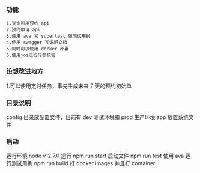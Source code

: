 ### 功能

```
1.查询可用预约 api
2.预约申请 api
3.使用 ava 和 supertest 做测试用例
4.使用 swagger 写说明文档
5.同时可以使用 docker 部署
6.使用joi进行传参校验
```

### 设想改进地方

1.可以使用定时任务，事先生成未来 7 天的预约初始单

### 目录说明

config 目录放配置文件，目前有 dev 测试环境和 prod 生产环境
app 放置系统文件

### 启动

运行环境 node v12.7.0 运行
npm run start 启动文件
npm run test 使用 ava 运行测试用例
npm run build 打 docker images 并且打 container

